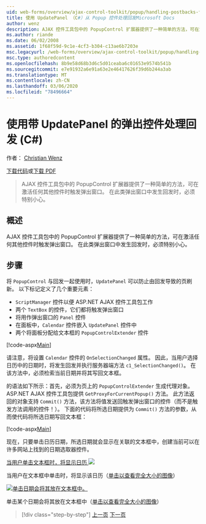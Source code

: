```yaml
---
uid: web-forms/overview/ajax-control-toolkit/popup/handling-postbacks-from-a-popup-control-with-an-updatepanel-cs
title: 使用 UpdatePanel （C#）从 Popup 控件处理回发Microsoft Docs
author: wenz
description: AJAX 控件工具包中的 PopupControl 扩展器提供了一种简单的方法，可在激活任何其他控件时触发弹出窗口。 需要特别小心 。
ms.author: riande
ms.date: 06/02/2008
ms.assetid: 1f68f59d-9c1e-4cf3-b304-c13ae6b7203e
msc.legacyurl: /web-forms/overview/ajax-control-toolkit/popup/handling-postbacks-from-a-popup-control-with-an-updatepanel-cs
msc.type: authoredcontent
ms.openlocfilehash: 8b9e58d68b3d6c5d01ceaba6c01653e9574b541b
ms.sourcegitcommit: e7e91932a6e91a63e2e46417626f39d6b244a3ab
ms.translationtype: MT
ms.contentlocale: zh-CN
ms.lasthandoff: 03/06/2020
ms.locfileid: "78496664"
---
```

# <a name="handling-postbacks-from-a-popup-control-with-an-updatepanel-c"></a>使用带 UpdatePanel 的弹出控件处理回发 (C#)

作者： [Christian Wenz](https://github.com/wenz)

[下载代码](https://download.microsoft.com/download/9/3/f/93f8daea-bebd-4821-833b-95205389c7d0/PopupControl2.cs.zip)或[下载 PDF](https://download.microsoft.com/download/2/d/c/2dc10e34-6983-41d4-9c08-f78f5387d32b/popupcontrol2CS.pdf)

> AJAX 控件工具包中的 PopupControl 扩展器提供了一种简单的方法，可在激活任何其他控件时触发弹出窗口。 在此类弹出窗口中发生回发时，必须特别小心。

## <a name="overview"></a>概述

AJAX 控件工具包中的 PopupControl 扩展器提供了一种简单的方法，可在激活任何其他控件时触发弹出窗口。 在此类弹出窗口中发生回发时，必须特别小心。

## <a name="steps"></a>步骤

将 `PopupControl` 与回发一起使用时，`UpdatePanel` 可以防止由回发导致的页刷新。 以下标记定义了几个重要元素：

- `ScriptManager` 控件以便 ASP.NET AJAX 控件工具包工作
- 两个 `TextBox` 的控件，它们都将触发弹出窗口
- 将用作弹出窗口的 `Panel` 控件
- 在面板中，`Calendar` 控件嵌入 `UpdatePanel` 控件中
- 两个将面板分配给文本框的 `PopupControlExtender` 控件

[!code-aspx[Main](handling-postbacks-from-a-popup-control-with-an-updatepanel-cs/samples/sample1.aspx)]

请注意，将设置 `Calendar` 控件的 `OnSelectionChanged` 属性。 因此，当用户选择日历中的日期时，将发生回发并执行服务器端方法 `c1_SelectionChanged()`。 在该方法中，必须检索当前日期并将其写回文本框。

的语法如下所示：首先，必须为页上的 `PopupControlExtender` 生成代理对象。 ASP.NET AJAX 控件工具包提供 `GetProxyForCurrentPopup()` 方法。 此方法返回的对象支持 `Commit()` 方法，该方法将值发送回触发弹出窗口的控件（而不是触发方法调用的控件！）。 下面的代码将所选日期提供为 `Commit()` 方法的参数，从而使代码将所选日期写回文本框：

[!code-aspx[Main](handling-postbacks-from-a-popup-control-with-an-updatepanel-cs/samples/sample2.aspx)]

现在，只要单击日历日期，所选日期就会显示在关联的文本框中，创建当前可以在许多网站上找到的日期选取器控件。

[当用户单击文本框时，将显示日历 ![](handling-postbacks-from-a-popup-control-with-an-updatepanel-cs/_static/image2.png)](handling-postbacks-from-a-popup-control-with-an-updatepanel-cs/_static/image1.png)

当用户在文本框中单击时，将显示该日历（[单击以查看完全大小的图像](handling-postbacks-from-a-popup-control-with-an-updatepanel-cs/_static/image3.png)）

[![单击日期会将其放在文本框中。](handling-postbacks-from-a-popup-control-with-an-updatepanel-cs/_static/image5.png)](handling-postbacks-from-a-popup-control-with-an-updatepanel-cs/_static/image4.png)

单击某个日期会将其放在文本框中（[单击以查看完全大小的图像](handling-postbacks-from-a-popup-control-with-an-updatepanel-cs/_static/image6.png)）

> [!div class="step-by-step"]
> [上一页](using-multiple-popup-controls-cs.md)
> [下一页](handling-postbacks-from-a-popup-control-without-an-updatepanel-cs.md)

